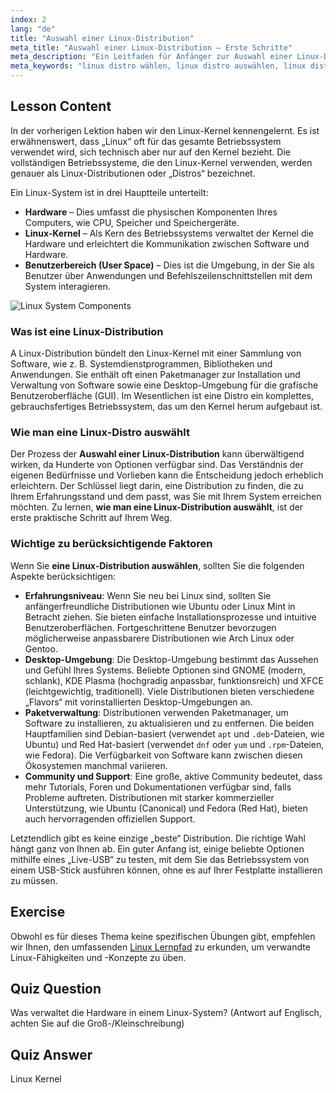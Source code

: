 ```yaml
---
index: 2
lang: "de"
title: "Auswahl einer Linux-Distribution"
meta_title: "Auswahl einer Linux-Distribution – Erste Schritte"
meta_description: "Ein Leitfaden für Anfänger zur Auswahl einer Linux-Distribution. Erfahren Sie mehr über die Schlüsselfaktoren für die Wahl einer Linux-Distribution, die Ihren Bedürfnissen entspricht, von Desktop-Umgebungen bis zur Softwareverfügbarkeit."
meta_keywords: "linux distro wählen, linux distro auswählen, linux distribution auswählen, linux distro wählen, linux distribution, linux kernel, linux für anfänger"
---
```


## Lesson Content

In der vorherigen Lektion haben wir den Linux-Kernel kennengelernt. Es ist erwähnenswert, dass „Linux“ oft für das gesamte Betriebssystem verwendet wird, sich technisch aber nur auf den Kernel bezieht. Die vollständigen Betriebssysteme, die den Linux-Kernel verwenden, werden genauer als Linux-Distributionen oder „Distros“ bezeichnet.

Ein Linux-System ist in drei Hauptteile unterteilt:

- **Hardware** – Dies umfasst die physischen Komponenten Ihres Computers, wie CPU, Speicher und Speichergeräte.
- **Linux-Kernel** – Als Kern des Betriebssystems verwaltet der Kernel die Hardware und erleichtert die Kommunikation zwischen Software und Hardware.
- **Benutzerbereich (User Space)** – Dies ist die Umgebung, in der Sie als Benutzer über Anwendungen und Befehlszeilenschnittstellen mit dem System interagieren.

![Linux System Components](https://file.labex.io/images/24aceec7-8503-45a6-9f1e-18dd42ba4ee4.jpg)

### Was ist eine Linux-Distribution

A Linux-Distribution bündelt den Linux-Kernel mit einer Sammlung von Software, wie z. B. Systemdienstprogrammen, Bibliotheken und Anwendungen. Sie enthält oft einen Paketmanager zur Installation und Verwaltung von Software sowie eine Desktop-Umgebung für die grafische Benutzeroberfläche (GUI). Im Wesentlichen ist eine Distro ein komplettes, gebrauchsfertiges Betriebssystem, das um den Kernel herum aufgebaut ist.

### Wie man eine Linux-Distro auswählt

Der Prozess der **Auswahl einer Linux-Distribution** kann überwältigend wirken, da Hunderte von Optionen verfügbar sind. Das Verständnis der eigenen Bedürfnisse und Vorlieben kann die Entscheidung jedoch erheblich erleichtern. Der Schlüssel liegt darin, eine Distribution zu finden, die zu Ihrem Erfahrungsstand und dem passt, was Sie mit Ihrem System erreichen möchten. Zu lernen, **wie man eine Linux-Distribution auswählt**, ist der erste praktische Schritt auf Ihrem Weg.

### Wichtige zu berücksichtigende Faktoren

Wenn Sie **eine Linux-Distribution auswählen**, sollten Sie die folgenden Aspekte berücksichtigen:

- **Erfahrungsniveau**: Wenn Sie neu bei Linux sind, sollten Sie anfängerfreundliche Distributionen wie Ubuntu oder Linux Mint in Betracht ziehen. Sie bieten einfache Installationsprozesse und intuitive Benutzeroberflächen. Fortgeschrittene Benutzer bevorzugen möglicherweise anpassbarere Distributionen wie Arch Linux oder Gentoo.
- **Desktop-Umgebung**: Die Desktop-Umgebung bestimmt das Aussehen und Gefühl Ihres Systems. Beliebte Optionen sind GNOME (modern, schlank), KDE Plasma (hochgradig anpassbar, funktionsreich) und XFCE (leichtgewichtig, traditionell). Viele Distributionen bieten verschiedene „Flavors“ mit vorinstallierten Desktop-Umgebungen an.
- **Paketverwaltung**: Distributionen verwenden Paketmanager, um Software zu installieren, zu aktualisieren und zu entfernen. Die beiden Hauptfamilien sind Debian-basiert (verwendet `apt` und `.deb`-Dateien, wie Ubuntu) und Red Hat-basiert (verwendet `dnf` oder `yum` und `.rpm`-Dateien, wie Fedora). Die Verfügbarkeit von Software kann zwischen diesen Ökosystemen manchmal variieren.
- **Community und Support**: Eine große, aktive Community bedeutet, dass mehr Tutorials, Foren und Dokumentationen verfügbar sind, falls Probleme auftreten. Distributionen mit starker kommerzieller Unterstützung, wie Ubuntu (Canonical) und Fedora (Red Hat), bieten auch hervorragenden offiziellen Support.

Letztendlich gibt es keine einzige „beste“ Distribution. Die richtige Wahl hängt ganz von Ihnen ab. Ein guter Anfang ist, einige beliebte Optionen mithilfe eines „Live-USB“ zu testen, mit dem Sie das Betriebssystem von einem USB-Stick ausführen können, ohne es auf Ihrer Festplatte installieren zu müssen.

## Exercise

Obwohl es für dieses Thema keine spezifischen Übungen gibt, empfehlen wir Ihnen, den umfassenden [Linux Lernpfad](https://labex.io/de/learn/linux) zu erkunden, um verwandte Linux-Fähigkeiten und -Konzepte zu üben.

## Quiz Question

Was verwaltet die Hardware in einem Linux-System? (Antwort auf Englisch, achten Sie auf die Groß-/Kleinschreibung)

## Quiz Answer

Linux Kernel
